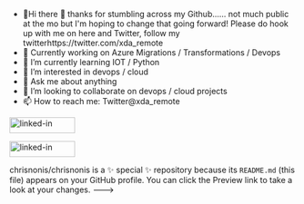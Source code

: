 - 👋Hi there 👋 thanks for stumbling across my Github...... not much public at the mo but I'm hoping to change that going forward! Please do hook up with me on here and Twitter, follow my twitterhttps://twitter.com/xda_remote
- 🔭 Currently working on Azure Migrations / Transformations / Devops
- 🌱 I’m currently learning IOT / Python
- 👀 I’m interested in devops / cloud
- 💬 Ask me about anything
- 💞️ I’m looking to collaborate on devops / cloud projects
- 📫 How to reach me: Twitter@xda_remote

<a href="https://www.linkedin.com/in/christopher-anthony-n-0bb5323/"><img src="https://res.cloudinary.com/practicaldev/image/fetch/s--chf73s-H--/c_limit%2Cf_auto%2Cfl_progressive%2Cq_auto%2Cw_880/https://img.shields.io/badge/Linked_In-0077B5%3Fstyle%3Dfor-the-badge%26logo%3DLinkedIn%26logoColor%3Dwhite" alt="linked-in" loading="lazy" width="115" height="28"></a>

<img src="https://res.cloudinary.com/practicaldev/image/fetch/s--chf73s-H--/c_limit%2Cf_auto%2Cfl_progressive%2Cq_auto%2Cw_880/https://img.shields.io/badge/Linked_In-0077B5%3Fstyle%3Dfor-the-badge%26logo%3DLinkedIn%26logoColor%3Dwhite" alt="linked-in" loading="lazy" width="115" height="28">

chrisnonis/chrisnonis is a ✨ special ✨ repository because its `README.md` (this file) appears on your GitHub profile.
You can click the Preview link to take a look at your changes.
--->
